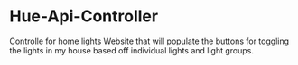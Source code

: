 # Hue-Api-Controller
Controlle for home lights
Website that will populate the buttons for toggling the lights in my house based off individual lights and light groups.
